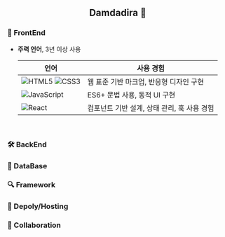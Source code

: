<div align="center">
 <h2>Damdadira 🍊</h2>
 <!-- <div align="center">
 <h3 >WEB FrontEnd Developer</h3>
 <a href="https://false-meter-8d6.notion.site/1faeb401868d802d8a70d46321f89056">
   <img src="https://img.shields.io/badge/Notion-%23000000.svg?style=for-the-badge&logoColor=white&color=green"/>
 </a> -->
</div>
 
### 🎨 FrontEnd
- **주력 언어**, 3년 이상 사용
  
  <table>
    <thead>
      <tr>
        <th>언어</th>
        <th>사용 경험</th>
      </tr>
    </thead>
    <tbody>
      <tr>
        <td>
          <img src="https://img.shields.io/badge/HTML5-E34F26?style=flat-square&logo=HTML5&logoColor=white" alt="HTML5" />
          <img src="https://img.shields.io/badge/CSS3-%231572B6.svg?style=flat-square&logo=css3&logoColor=white" alt="CSS3" />
        </td>
        <td>웹 표준 기반 마크업, 반응형 디자인 구현</td>
      </tr>
      <tr>
        <td>
          <img src="https://img.shields.io/badge/-JavaScript-F7DF1E?style=flat-square&logo=javaScript&logoColor=white" alt="JavaScript" />
        </td>
        <td>ES6+ 문법 사용, 동적 UI 구현</td>
      </tr>
      <tr>
        <td>
          <img src="https://img.shields.io/badge/React-%2320232a.svg?style=flat-square&logo=react&logoColor=%2361DAFB" alt="React" />
        </td>
        <td>컴포넌트 기반 설계, 상태 관리, 훅 사용 경험</td>
      </tr>
    </tbody>
  </table>
  <br/>
  
### 🛠 BackEnd
### 💾 DataBase
### 🔍 Framework
### 🚀 Depoly/Hosting
### 🎈 Collaboration

